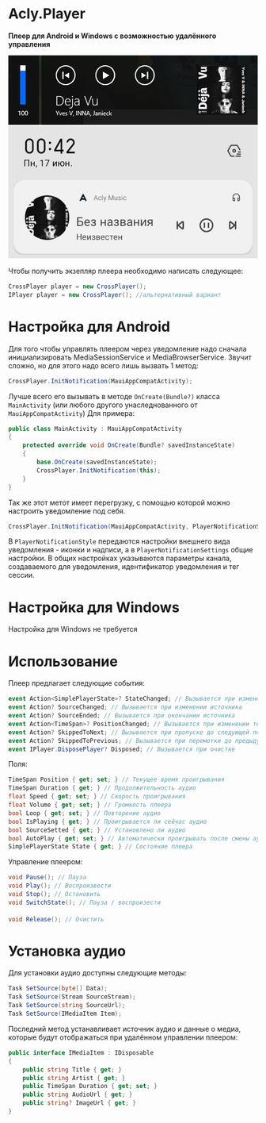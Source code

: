 # Acly.Player
**Плеер для Android и Windows с возможностью удалённого управления**

![Windows](https://raw.githubusercontent.com/Laeslaraftor/Acly.Player/master/Acly.Player/Preview/Win.jpg)
![Android](https://raw.githubusercontent.com/Laeslaraftor/Acly.Player/master/Acly.Player/Preview/Android.jpg)

Чтобы получить экзепляр плеера необходимо написать следующее:

```c#
CrossPlayer player = new CrossPlayer();
IPlayer player = new CrossPlayer(); //альтернативный вариант
```

# Настройка для Android

Для того чтобы управлять плеером через уведомление надо сначала инициализировать MediaSessionService и MediaBrowserService.
Звучит сложно, но для этого надо всего лишь вызвать 1 метод:

```c#
CrossPlayer.InitNotification(MauiAppCompatActivity);
```

Лучше всего его вызывать в методе `OnCreate(Bundle?)` класса `MainActivity` (или любого другого унаследнованного от `MauiAppCompatActivity`)
Для примера:

```c#
public class MainActivity : MauiAppCompatActivity
{
    protected override void OnCreate(Bundle? savedInstanceState)
    {
        base.OnCreate(savedInstanceState);
        CrossPlayer.InitNotification(this);
    }
}
```

Так же этот метот имеет перегрузку, с помощью которой можно настроить уведомление под себя. 

```c#
CrossPlayer.InitNotification(MauiAppCompatActivity, PlayerNotificationStyle, PlayerNotificationSettings);
```

В `PlayerNotificationStyle` передаются настройки внешнего вида уведомления - иконки и надписи, а в `PlayerNotificationSettings` общие настройки.
В общих настройках указываются параметры канала, создаваемого для уведомления, идентификатор уведомления и тег сессии.

# Настройка для Windows

Настройка для Windows не требуется

# Использование

Плеер предлагает следующие события:

```c#
event Action<SimplePlayerState>? StateChanged; // Вызывается при изменении состояния плеера
event Action? SourceChanged; // Вызывается при изменении источника
event Action? SourceEnded; // Вызывается при окончании источника
event Action<TimeSpan>? PositionChanged; // Вызывается при изменении текущего времени проигрывания
event Action? SkippedToNext; // Вызывается при пропуске до следующей песни
event Action? SkippedToPrevious; // Вызывается при перемотки до предыдущей песни
event IPlayer.DisposePlayer? Disposed; // Вызывается при очистке
```

Поля:

```c#
TimeSpan Position { get; set; } // Текущее время проигрывания
TimeSpan Duration { get; } // Продолжительность аудио
float Speed { get; set; } // Скорость проигрывания
float Volume { get; set; } // Громкость плеера
bool Loop { get; set; } // Повторение аудио
bool IsPlaying { get; } // Проигрывается ли сейчас аудио
bool SourceSetted { get; } // Установлено ли аудио
bool AutoPlay { get; set; } // Автоматически проигрывать после смены аудио
SimplePlayerState State { get; } // Состояние плеера
```

Управление плеером:

```c#
void Pause(); // Пауза
void Play(); // Воспроизвести
void Stop(); // Остановить
void SwitchState(); // Пауза / воспроизести

void Release(); // Очистить
```

# Установка аудио

Для установки аудио доступны следующие методы:

```c#
Task SetSource(byte[] Data);
Task SetSource(Stream SourceStream);
Task SetSource(string SourceUrl);
Task SetSource(IMediaItem Item);
```

Последний метод устанавливает источник аудио и данные о медиа, которые будут отображаться при удалённом управлении плеером:

```c#
public interface IMediaItem : IDisposable
{
    public string Title { get; }
    public string Artist { get; }
    public TimeSpan Duration { get; set; }
    public string AudioUrl { get; }
    public string? ImageUrl { get; }
}
```